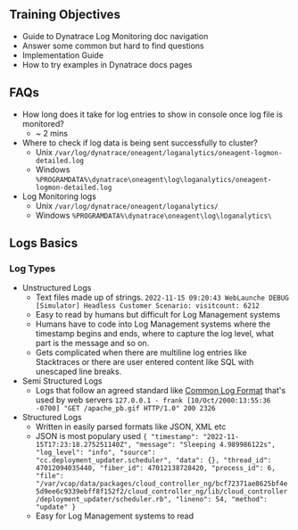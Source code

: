## Training Objectives
- Guide to Dynatrace Log Monitoring doc navigation
- Answer some common but hard to find questions
- Implementation Guide
- How to try examples in Dynatrace docs pages

## FAQs
- How long does it take for log entries to show in console once log file is monitored?
	- ~ 2 mins
- Where to check if log data is being sent successfully to cluster?
	- Unix
	  `/var/log/dynatrace/oneagent/loganalytics/oneagent-logmon-detailed.log`
	- Windows
	  `%PROGRAMDATA%\dynatrace\oneagent\log\loganalytics/oneagent-logmon-detailed.log`
- Log Monitoring logs
	- Unix
	  `/var/log/dynatrace/oneagent/loganalytics/`
	- Windows
	  `%PROGRAMDATA%\dynatrace\oneagent\log\loganalytics\`

## Logs Basics
### Log Types
- Unstructured Logs
	- Text files made up of strings. 
	  `2022-11-15 09:20:43 WebLaunche DEBUG [Simulator] Headless Customer Scenario: visitcount: 6212`
	- Easy to read by humans but difficult for Log Management systems
	- Humans have to code into Log Management systems where the timestamp begins and ends, where to capture the log level, what part is the message and so on.
	- Gets complicated when there are multiline log entries like Stacktraces or there are user entered content like SQL with unescaped line breaks.
- Semi Structured Logs
	- Logs that follow an agreed standard like [Common Log Format](https://en.wikipedia.org/wiki/Common_Log_Format) that's used by web servers 
	  `127.0.0.1 - frank [10/Oct/2000:13:55:36 -0700] "GET /apache_pb.gif HTTP/1.0" 200 2326`
- Structured Logs
	- Written in easily parsed formats like JSON, XML etc
	- JSON is most populary used
	  `{ "timestamp": "2022-11-15T17:23:18.275251140Z", "message": "Sleeping 4.989986122s", "log_level": "info", "source": "cc.deployment_updater.scheduler", "data": {}, "thread_id": 47012094035440, "fiber_id": 47012138728420, "process_id": 6, "file": "/var/vcap/data/packages/cloud_controller_ng/bcf72371ae8625bf4e5d9ee6c9339ebff8f152f2/cloud_controller_ng/lib/cloud_controller/deployment_updater/scheduler.rb", "lineno": 54, "method": "update" }`
	- Easy for Log Management systems to read

